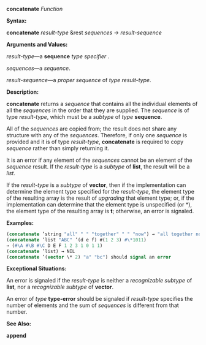 **concatenate** *Function* 



**Syntax:** 



**concatenate** *result-type* &amp;rest *sequences → result-sequence* 



**Arguments and Values:** 



*result-type*—a **sequence** *type specifier* . 



*sequences*—a *sequence*. 



*result-sequence*—a *proper sequence* of *type result-type*. 



**Description:** 



**concatenate** returns a *sequence* that contains all the individual elements of all the *sequences* in the order that they are supplied. The *sequence* is of type *result-type*, which must be a *subtype* of *type* **sequence**. 



All of the *sequences* are copied from; the result does not share any structure with any of the *sequences*. Therefore, if only one *sequence* is provided and it is of type *result-type*, **concatenate** is required to copy *sequence* rather than simply returning it. 



It is an error if any element of the *sequences* cannot be an element of the *sequence* result. If the *result-type* is a *subtype* of **list**, the result will be a *list*. 







 



 



If the *result-type* is a *subtype* of **vector**, then if the implementation can determine the element type specified for the *result-type*, the element type of the resulting array is the result of *upgrading* that element type; or, if the implementation can determine that the element type is unspecified (or \*), the element type of the resulting array is **t**; otherwise, an error is signaled. 



**Examples:**
```lisp
(concatenate ’string "all" " " "together" " " "now") → "all together now" 
(concatenate ’list "ABC" ’(d e f) #(1 2 3) #\*1011) 
→ (#\A #\B #\C D E F 1 2 3 1 0 1 1) 
(concatenate ’list) → NIL 
(concatenate ’(vector \* 2) "a" "bc") should signal an error 
```
**Exceptional Situations:** 



An error is signaled if the *result-type* is neither a *recognizable subtype* of **list**, nor a *recognizable subtype* of **vector**. 



An error of *type* **type-error** should be signaled if *result-type* specifies the number of elements and the sum of *sequences* is different from that number. 



**See Also:** 



**append** 



